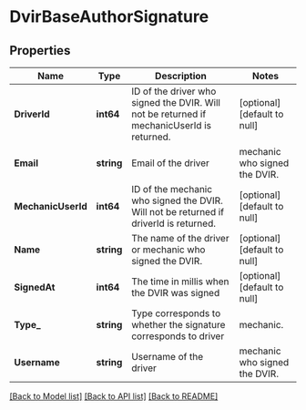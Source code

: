 # DvirBaseAuthorSignature

## Properties
Name | Type | Description | Notes
------------ | ------------- | ------------- | -------------
**DriverId** | **int64** | ID of the driver who signed the DVIR. Will not be returned if mechanicUserId is returned. | [optional] [default to null]
**Email** | **string** | Email of the  driver|mechanic who signed the DVIR. | [optional] [default to null]
**MechanicUserId** | **int64** | ID of the mechanic who signed the DVIR. Will not be returned if driverId is returned. | [optional] [default to null]
**Name** | **string** | The name of the driver or mechanic who signed the DVIR. | [optional] [default to null]
**SignedAt** | **int64** | The time in millis when the DVIR was signed | [optional] [default to null]
**Type_** | **string** | Type corresponds to whether the signature corresponds to driver|mechanic. | [optional] [default to null]
**Username** | **string** | Username of the  driver|mechanic who signed the DVIR. | [optional] [default to null]

[[Back to Model list]](../README.md#documentation-for-models) [[Back to API list]](../README.md#documentation-for-api-endpoints) [[Back to README]](../README.md)


